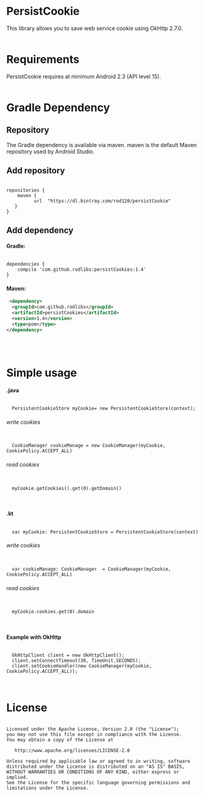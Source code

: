 # PersistCookie
This library allows you to save web service cookie using OkHttp 2.7.0.
</br>
</br>


# Requirements
PersistCookie requires at minimum Android 2.3 (API level 15).
</br>
</br>


# Gradle Dependency

## Repository
The Gradle dependency is available via maven. maven is the default Maven repository used by Android Studio.
</br>

## Add repository
<pre><code>
repositories {
    maven {
          url  "https://dl.bintray.com/rod120/persistCookie"
   }
}
</code></pre>



## Add dependency

#### Gradle:
<pre><code>
dependencies {
    compile 'com.github.rodlibs:persistCookies:1.4'
}
</code></pre>


#### Maven:
```xml
 <dependency>
  <groupId>com.github.rodlibs</groupId>
  <artifactId>persistCookies</artifactId>
  <version>1.4</version>
  <type>pom</type>
</dependency>
```
</br>
</br>


# Simple usage
#### .java
<pre><code>
  PersistentCookieStore myCookie= new PersistentCookieStore(context);
</code></pre>
###### write cookies
<pre><code>
  CookieManager cookieManage = new CookieManager(myCookie, CookiePolicy.ACCEPT_ALL)
</code></pre>
###### read cookies
<pre><code>
  myCookie.getCookies().get(0).getDomain()
</code></pre>
</br>


#### .kt
<pre><code>
  var myCookie: PersistentCookieStore = PersistentCookieStore(context)
</code></pre>
###### write cookies
<pre><code>
  var cookieManage: CookieManager  = CookieManager(myCookie, CookiePolicy.ACCEPT_ALL)
</code></pre>
###### read cookies
<pre><code>
  myCookie.cookies.get(0).domain
</code></pre>
</br>




#### Example with OkHttp
<pre><code>
  OkHttpClient client = new OkHttpClient();
  client.setConnectTimeout(30, TimeUnit.SECONDS);
  client.setCookieHandler(new CookieManager(myCookie, CookiePolicy.ACCEPT_ALL)); 
</code></pre>
</br>




# License
<pre><code>
Licensed under the Apache License, Version 2.0 (the "License");
you may not use this file except in compliance with the License.
You may obtain a copy of the License at

   http://www.apache.org/licenses/LICENSE-2.0

Unless required by applicable law or agreed to in writing, software
distributed under the License is distributed on an "AS IS" BASIS,
WITHOUT WARRANTIES OR CONDITIONS OF ANY KIND, either express or implied.
See the License for the specific language governing permissions and
limitations under the License.
</code></pre>
